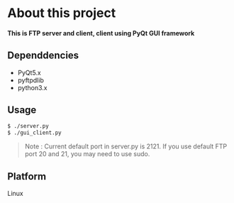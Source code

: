 # About this project

#### This is FTP server and client, client using PyQt GUI framework

## Dependdencies
* PyQt5.x
* pyftpdlib
* python3.x

## Usage
```bash
$ ./server.py
$ ./gui_client.py
```

>Note :
Current default port in server.py is 2121. If you use default FTP port 20 and 21, you may need to use sudo.

## Platform
Linux